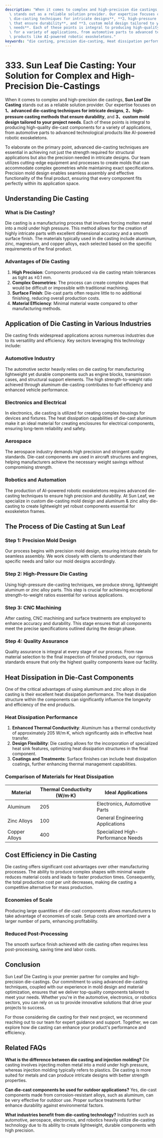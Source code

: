 ```yaml
---
description: "When it comes to complex and high-precision die castings, **Sun Leaf Die Casting**\
  \ stands out as a reliable solution provider. Our expertise focuses on **1、advanced\
  \ die-casting techniques for intricate designs**, **2、high-pressure casting methods\
  \ that ensure durability**, and **3、custom mold design tailored to your project\
  \ needs**. Each of these points is integral to producing high-quality die-cast components\
  \ for a variety of applications, from automotive parts to advanced technological\
  \ products like AI-powered robotic exoskeletons."
keywords: "die casting, precision die-casting, Heat dissipation performance, Die-cast aluminum"
---
```

# 333. Sun Leaf Die Casting: Your Solution for Complex and High-Precision Die-Castings

When it comes to complex and high-precision die castings, **Sun Leaf Die Casting** stands out as a reliable solution provider. Our expertise focuses on **1、advanced die-casting techniques for intricate designs**, **2、high-pressure casting methods that ensure durability**, and **3、custom mold design tailored to your project needs**. Each of these points is integral to producing high-quality die-cast components for a variety of applications, from automotive parts to advanced technological products like AI-powered robotic exoskeletons.

To elaborate on the primary point, advanced die-casting techniques are essential in achieving not just the strength required for structural applications but also the precision needed in intricate designs. Our team utilizes cutting-edge equipment and processes to create molds that can accommodate complex geometries while maintaining exact specifications. Precision mold design enables seamless assembly and effective functionality of the final product, ensuring that every component fits perfectly within its application space.

## **Understanding Die Casting**

### What is Die Casting?

Die casting is a manufacturing process that involves forcing molten metal into a mold under high pressure. This method allows for the creation of highly intricate parts with excellent dimensional accuracy and a smooth surface finish. The materials typically used in die casting include aluminum, zinc, magnesium, and copper alloys, each selected based on the specific requirements of the final product.

### Advantages of Die Casting

1. **High Precision**: Components produced via die casting retain tolerances as tight as ±0.1 mm.
2. **Complex Geometries**: The process can create complex shapes that would be difficult or impossible with traditional machining.
3. **Surface Finish**: Die-cast parts often require little to no additional finishing, reducing overall production costs.
4. **Material Efficiency**: Minimal material waste compared to other manufacturing methods.

## **Application of Die Casting in Various Industries**

Die casting finds widespread applications across numerous industries due to its versatility and efficiency. Key sectors leveraging this technology include:

### Automotive Industry
The automotive sector heavily relies on die casting for manufacturing lightweight yet durable components such as engine blocks, transmission cases, and structural support elements. The high strength-to-weight ratio achieved through aluminum die-casting contributes to fuel efficiency and enhanced vehicle performance.

### Electronics and Electrical
In electronics, die casting is utilized for creating complex housings for devices and fixtures. The heat dissipation capabilities of die-cast aluminum make it an ideal material for creating enclosures for electrical components, ensuring long-term reliability and safety.

### Aerospace
The aerospace industry demands high precision and stringent quality standards. Die-cast components are used in aircraft structures and engines, helping manufacturers achieve the necessary weight savings without compromising strength.

### Robotics and Automation
The production of AI-powered robotic exoskeletons requires advanced die-casting techniques to ensure high precision and durability. At Sun Leaf, we specialize in custom die-casting mold design and aluminum & zinc alloy die-casting to create lightweight yet robust components essential for exoskeleton frames.

## **The Process of Die Casting at Sun Leaf**

### Step 1: Precision Mold Design
Our process begins with precision mold design, ensuring intricate details for seamless assembly. We work closely with clients to understand their specific needs and tailor our mold designs accordingly.

### Step 2: High-Pressure Die Casting
Using high-pressure die-casting techniques, we produce strong, lightweight aluminum or zinc alloy parts. This step is crucial for achieving exceptional strength-to-weight ratios essential for various applications.

### Step 3: CNC Machining
After casting, CNC machining and surface treatments are employed to enhance accuracy and durability. This stage ensures that all components meet the precise specifications outlined during the design phase.

### Step 4: Quality Assurance
Quality assurance is integral at every stage of our process. From raw material selection to the final inspection of finished products, our rigorous standards ensure that only the highest quality components leave our facility.

## **Heat Dissipation in Die-Cast Components**

One of the critical advantages of using aluminum and zinc alloys in die casting is their excellent heat dissipation performance. The heat dissipation structure within the components can significantly influence the longevity and efficiency of the end products. 

### Heat Dissipation Performance
1. **Enhanced Thermal Conductivity**: Aluminum has a thermal conductivity of approximately 205 W/m·K, which significantly aids in effective heat transfer.
2. **Design Flexibility**: Die casting allows for the incorporation of specialized heat sink features, optimizing heat dissipation structures in the final component.
3. **Coatings and Treatments**: Surface finishes can include heat dissipation coatings, further enhancing thermal management capabilities.

### Comparison of Materials for Heat Dissipation
| Material        | Thermal Conductivity (W/m·K) | Ideal Applications                   |
|------------------|------------------------------|--------------------------------------|
| Aluminum         | 205                          | Electronics, Automotive Parts       |
| Zinc Alloys      | 100                          | General Engineering Applications     |
| Copper Alloys    | 400                          | Specialized High-Performance Needs   |

## **Cost Efficiency in Die Casting**

Die casting offers significant cost advantages over other manufacturing processes. The ability to produce complex shapes with minimal waste reduces material costs and leads to faster production times. Consequently, the total production cost per unit decreases, making die casting a competitive alternative for mass production.

### Economies of Scale
Producing large quantities of die-cast components allows manufacturers to take advantage of economies of scale. Setup costs are amortized over a larger number of parts, enhancing profitability.

### Reduced Post-Processing
The smooth surface finish achieved with die casting often requires less post-processing, saving time and labor costs.

## **Conclusion**

Sun Leaf Die Casting is your premier partner for complex and high-precision die-castings. Our commitment to using advanced die-casting techniques, coupled with our experience in mold design and material optimization, ensures that we deliver top-quality components tailored to meet your needs. Whether you're in the automotive, electronics, or robotics sectors, you can rely on us to provide innovative solutions that drive your projects to success.

For those considering die casting for their next project, we recommend reaching out to our team for expert guidance and support. Together, we can explore how die casting can enhance your product's performance and efficiency. 

## Related FAQs

**What is the difference between die casting and injection molding?**
Die casting involves injecting molten metal into a mold under high pressure, whereas injection molding typically refers to plastics. Die casting is more suited for metals and can produce intricate designs with better strength properties.

**Can die-cast components be used for outdoor applications?**
Yes, die-cast components made from corrosion-resistant alloys, such as aluminum, can be very effective for outdoor use. Proper surface treatments further enhance durability against environmental factors.

**What industries benefit from die-casting technology?**
Industries such as automotive, aerospace, electronics, and robotics heavily utilize die-casting technology due to its ability to create lightweight, durable components with high precision.
